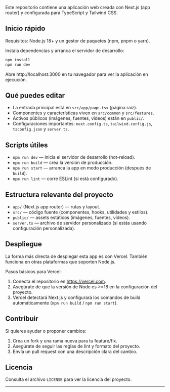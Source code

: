 Este repositorio contiene una aplicación web creada con Next.js (app router) y configurada para TypeScript y Tailwind CSS.

## Inicio rápido

Requisitos: Node.js 18+ y un gestor de paquetes (npm, pnpm o yarn).

Instala dependencias y arranca el servidor de desarrollo:

```bash
npm install
npm run dev
```

Abre http://localhost:3000 en tu navegador para ver la aplicación en ejecución.

## Qué puedes editar

- La entrada principal está en `src/app/page.tsx` (página raíz).
- Componentes y características viven en `src/common` y `src/features`.
- Activos públicos (imágenes, fuentes, vídeos) están en `public/`.
- Configuraciones importantes: `next.config.ts`, `tailwind.config.js`, `tsconfig.json` y `server.ts`.

## Scripts útiles

- `npm run dev` — inicia el servidor de desarrollo (hot-reload).
- `npm run build` — crea la versión de producción.
- `npm run start` — arranca la app en modo producción (después de `build`).
- `npm run lint` — corre ESLint (si está configurado).

## Estructura relevante del proyecto

- `app/` (Next.js app router) — rutas y layout.
- `src/` — código fuente (componentes, hooks, utilidades y estilos).
- `public/` — assets estáticos (imágenes, fuentes, vídeos).
- `server.ts` — archivo de servidor personalizado (si estás usando configuración personalizada).

## Despliegue

La forma más directa de desplegar esta app es con Vercel. También funciona en otras plataformas que soporten Node.js.

Pasos básicos para Vercel:

1. Conecta el repositorio en https://vercel.com.
2. Asegúrate de que la versión de Node es >=18 en la configuración del proyecto.
3. Vercel detectará Next.js y configurará los comandos de build automáticamente (`npm run build` / `npm run start`).

## Contribuir

Si quieres ayudar o proponer cambios:

1. Crea un fork y una rama nueva para tu feature/fix.
2. Asegúrate de seguir las reglas de lint y formato del proyecto.
3. Envía un pull request con una descripción clara del cambio.

## Licencia

Consulta el archivo `LICENSE` para ver la licencia del proyecto.

---
